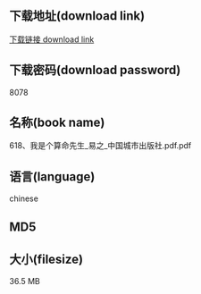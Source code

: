 ## 下载地址(download link)
[下载链接 download link](https://voluble-croquembouche-d321dc.netlify.app/?s=618%E3%80%81%E6%88%91%E6%98%AF%E4%B8%AA%E7%AE%97%E5%91%BD%E5%85%88%E7%94%9F_%E6%98%93%E4%B9%8B_%E4%B8%AD%E5%9B%BD%E5%9F%8E%E5%B8%82%E5%87%BA%E7%89%88%E7%A4%BE.pdf)

## 下载密码(download password)
8078

## 名称(book name)
618、我是个算命先生_易之_中国城市出版社.pdf.pdf

## 语言(language)
chinese

## MD5


## 大小(filesize)
36.5 MB
